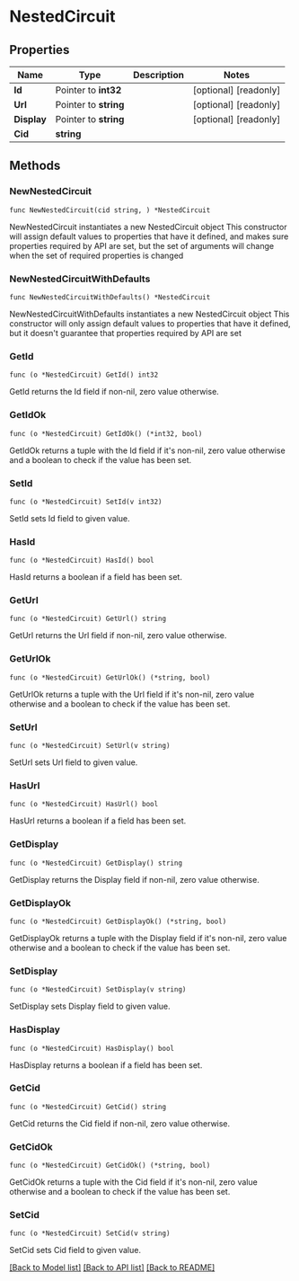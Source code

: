 # NestedCircuit

## Properties

Name | Type | Description | Notes
------------ | ------------- | ------------- | -------------
**Id** | Pointer to **int32** |  | [optional] [readonly] 
**Url** | Pointer to **string** |  | [optional] [readonly] 
**Display** | Pointer to **string** |  | [optional] [readonly] 
**Cid** | **string** |  | 

## Methods

### NewNestedCircuit

`func NewNestedCircuit(cid string, ) *NestedCircuit`

NewNestedCircuit instantiates a new NestedCircuit object
This constructor will assign default values to properties that have it defined,
and makes sure properties required by API are set, but the set of arguments
will change when the set of required properties is changed

### NewNestedCircuitWithDefaults

`func NewNestedCircuitWithDefaults() *NestedCircuit`

NewNestedCircuitWithDefaults instantiates a new NestedCircuit object
This constructor will only assign default values to properties that have it defined,
but it doesn't guarantee that properties required by API are set

### GetId

`func (o *NestedCircuit) GetId() int32`

GetId returns the Id field if non-nil, zero value otherwise.

### GetIdOk

`func (o *NestedCircuit) GetIdOk() (*int32, bool)`

GetIdOk returns a tuple with the Id field if it's non-nil, zero value otherwise
and a boolean to check if the value has been set.

### SetId

`func (o *NestedCircuit) SetId(v int32)`

SetId sets Id field to given value.

### HasId

`func (o *NestedCircuit) HasId() bool`

HasId returns a boolean if a field has been set.

### GetUrl

`func (o *NestedCircuit) GetUrl() string`

GetUrl returns the Url field if non-nil, zero value otherwise.

### GetUrlOk

`func (o *NestedCircuit) GetUrlOk() (*string, bool)`

GetUrlOk returns a tuple with the Url field if it's non-nil, zero value otherwise
and a boolean to check if the value has been set.

### SetUrl

`func (o *NestedCircuit) SetUrl(v string)`

SetUrl sets Url field to given value.

### HasUrl

`func (o *NestedCircuit) HasUrl() bool`

HasUrl returns a boolean if a field has been set.

### GetDisplay

`func (o *NestedCircuit) GetDisplay() string`

GetDisplay returns the Display field if non-nil, zero value otherwise.

### GetDisplayOk

`func (o *NestedCircuit) GetDisplayOk() (*string, bool)`

GetDisplayOk returns a tuple with the Display field if it's non-nil, zero value otherwise
and a boolean to check if the value has been set.

### SetDisplay

`func (o *NestedCircuit) SetDisplay(v string)`

SetDisplay sets Display field to given value.

### HasDisplay

`func (o *NestedCircuit) HasDisplay() bool`

HasDisplay returns a boolean if a field has been set.

### GetCid

`func (o *NestedCircuit) GetCid() string`

GetCid returns the Cid field if non-nil, zero value otherwise.

### GetCidOk

`func (o *NestedCircuit) GetCidOk() (*string, bool)`

GetCidOk returns a tuple with the Cid field if it's non-nil, zero value otherwise
and a boolean to check if the value has been set.

### SetCid

`func (o *NestedCircuit) SetCid(v string)`

SetCid sets Cid field to given value.



[[Back to Model list]](../README.md#documentation-for-models) [[Back to API list]](../README.md#documentation-for-api-endpoints) [[Back to README]](../README.md)


